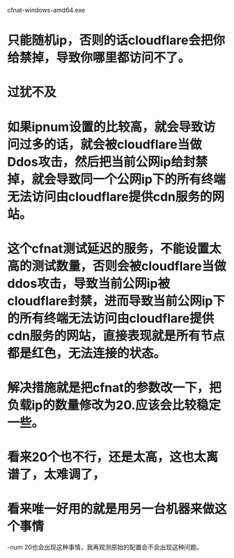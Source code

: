 cfnat-windows-amd64.exe
# 只能随机ip，否则的话cloudflare会把你给禁掉，导致你哪里都访问不了。
# 过犹不及
# 如果ipnum设置的比较高，就会导致访问过多的话，就会被cloudflare当做Ddos攻击，然后把当前公网ip给封禁掉，就会导致同一个公网ip下的所有终端无法访问由cloudflare提供cdn服务的网站。
# 这个cfnat测试延迟的服务，不能设置太高的测试数量，否则会被cloudflare当做ddos攻击，导致当前公网ip被cloudflare封禁，进而导致当前公网ip下的所有终端无法访问由cloudflare提供cdn服务的网站，直接表现就是所有节点都是红色，无法连接的状态。
# 解决措施就是把cfnat的参数改一下，把负载ip的数量修改为20.应该会比较稳定一些。
# 看来20个也不行，还是太高，这也太离谱了，太难调了，
# 看来唯一好用的就是用另一台机器来做这个事情
-num 20也会出现这种事情，我再观测原始的配置会不会出现这种问题。
